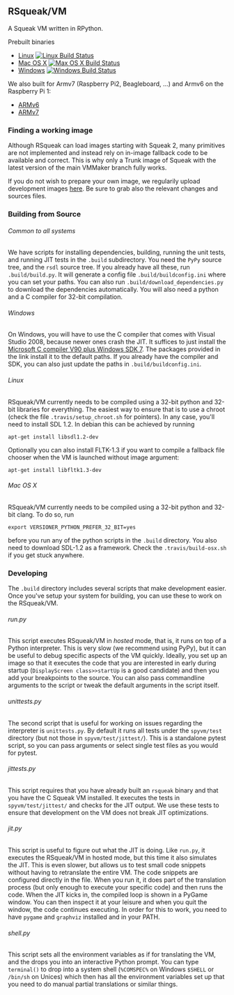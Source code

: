 ## RSqueak/VM

A Squeak VM written in RPython.

Prebuilt binaries
* [Linux](https://www.hpi.uni-potsdam.de/hirschfeld/artefacts/rsqueak/rsqueak-linux-latest) [![Linux Build Status](https://travis-ci.org/HPI-SWA-Lab/RSqueak.svg?branch=master)](https://travis-ci.org/HPI-SWA-Lab/RSqueak)
* [Mac OS X](https://www.hpi.uni-potsdam.de/hirschfeld/artefacts/rsqueak/rsqueak-darwin-latest) [![Max OS X Build Status](https://travis-ci.org/timfel/RSqueak-MacOSXBuild.svg?branch=master)](https://travis-ci.org/timfel/RSqueak-MacOSXBuild)
* [Windows](http://www.lively-kernel.org/babelsberg/RSqueak/rsqueak-win32-latest.exe) [![Windows Build Status](https://ci.appveyor.com/api/projects/status/e37a79tt5irr7sx1/branch/master?svg=true)](https://ci.appveyor.com/project/timfel/rsqueak)

We also built for Armv7 (Raspberry Pi2, Beagleboard, ...) and Armv6 on the Raspberry Pi 1:
* [ARMv6](https://www.hpi.uni-potsdam.de/hirschfeld/artefacts/rsqueak/rsqueak-armv6raspbian-latest)
* [ARMv7](https://www.hpi.uni-potsdam.de/hirschfeld/artefacts/rsqueak/rsqueak-armv7l-latest)

### Finding a working image

Although RSqueak can load images starting with Squeak 2, many
primitives are not implemented and instead rely on in-image fallback
code to be available and correct. This is why only a Trunk image of
Squeak with the latest version of the main VMMaker branch fully works.

If you do not wish to prepare your own image, we regularily upload
development images
[here](http://www.lively-kernel.org/babelsberg/RSqueak/images/). Be
sure to grab also the relevant changes and sources files.

### Building from Source

###### Common to all systems

We have scripts for installing dependencies, building, running the
unit tests, and running JIT tests in the `.build` subdirectory. You
need the `PyPy` source tree, and the `rsdl` source tree. If you
already have all these, run `.build/build.py`. It will generate a
config file `.build/buildconfig.ini` where you can set your paths. You
can also run `.build/download_dependencies.py` to download the
dependencies automatically. You will also need a python and a C
compiler for 32-bit compilation.

###### Windows

On Windows, you will have to use the C compiler that comes with Visual
Studio 2008, because newer ones crash the JIT. It suffices to just
install the [Microsoft C compiler V90 plus Windows SDK
7](https://dl.dropboxusercontent.com/u/26242153/vc%2B%2B90/vc_stdx86.zip). The
packages provided in the link install it to the default paths. If you
already have the compiler and SDK, you can also just update the paths
in `.build/buildconfig.ini`.

###### Linux

RSqueak/VM currently needs to be compiled using a 32-bit python and
32-bit libraries for everything. The easiest way to ensure that is to
use a chroot (check the file `.travis/setup_chroot.sh` for
pointers). In any case, you'll need to install SDL 1.2. In debian this
can be achieved by running

    apt-get install libsdl1.2-dev

Optionally you can also install FLTK-1.3 if you want to compile a
fallback file chooser when the VM is launched without image argument:

    apt-get install libfltk1.3-dev

###### Mac OS X

RSqueak/VM currently needs to be compiled using a 32-bit python and
32-bit clang. To do so, run

    export VERSIONER_PYTHON_PREFER_32_BIT=yes

before you run any of the python scripts in the `.build`
directory. You also need to download SDL-1.2 as a framework. Check the
`.travis/build-osx.sh` if you get stuck anywhere.

### Developing

The `.build` directory includes several scripts that make development
easier. Once you've setup your system for building, you can use these
to work on the RSqueak/VM.

###### run.py

This script executes RSqueak/VM in *hosted* mode, that is, it runs on
top of a Python interpreter. This is very slow (we recommend using PyPy),
but it can be useful to debug specific aspects of the VM quickly. Ideally,
you set up an image so that it executes the code that you are interested in
early during startup (`DisplayScreen class>>startUp` is a good candidate)
and then you add your breakpoints to the source. You can also pass commandline
arguments to the script or tweak the default arguments in the script itself.

###### unittests.py

The second script that is useful for working on issues regarding the
interpreter is `unittests.py`. By default it runs all tests under the
`spyvm/test` directory (but not those in `spyvm/test/jittest/`). This
is a standalone pytest script, so you can pass arguments or select single
test files as you would for pytest.

###### jittests.py

This script requires that you have already built an `rsqueak` binary and
that you have the C Squeak VM installed. It executes the tests in
`spyvm/test/jittest/` and checks for the JIT output. We use these tests to
ensure that development on the VM does not break JIT optimizations.

###### jit.py

This script is useful to figure out what the JIT is doing. Like `run.py`,
it executes the RSqueak/VM in hosted mode, but this time it also simulates
the JIT. This is even slower, but allows us to test small code snippets
without having to retranslate the entire VM. The code snippets are configured
directly in the file. When you run it, it does part of the translation process
(but only enough to execute your specific code) and then runs the code. When
the JIT kicks in, the compiled loop is shown in a PyGame window. You can then
inspect it at your leisure and when you quit the window, the code continues
executing. In order for this to work, you need to have `pygame` and `graphviz`
installed and in your PATH.

###### shell.py

This script sets all the environment variables as if for translating the VM,
and the drops you into an interactive Python prompt. You can type `terminal()`
to drop into a system shell (`%COMSPEC%` on Windows `$SHELL` or `/bin/sh` on
Unices) which then has all the environment variables set up that you need to
do manual partial translations or similar things.
